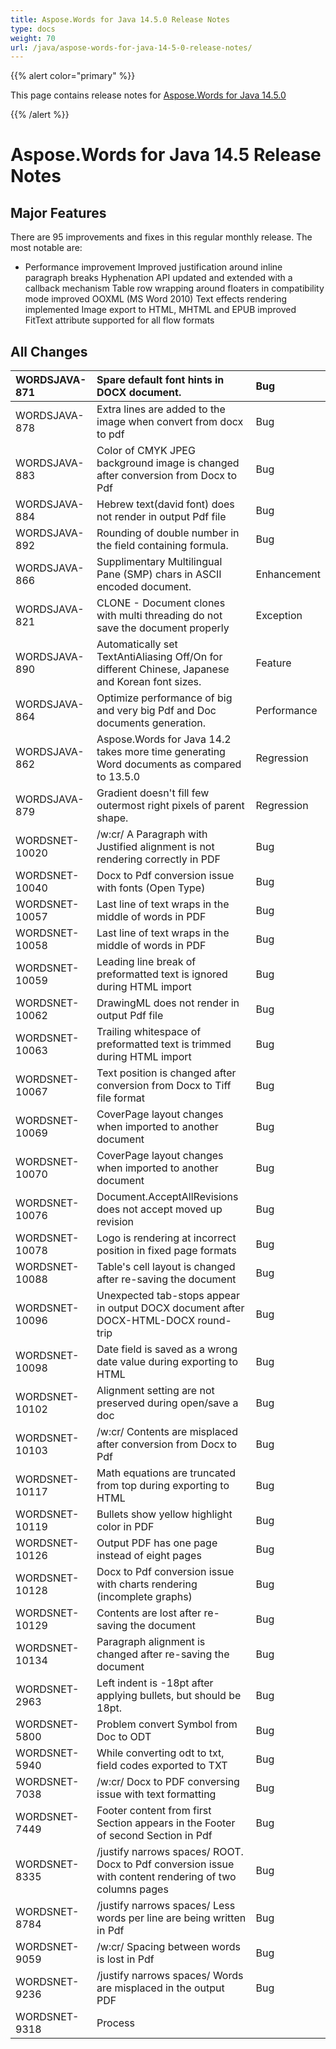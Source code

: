 ```yaml
---
title: Aspose.Words for Java 14.5.0 Release Notes
type: docs
weight: 70
url: /java/aspose-words-for-java-14-5-0-release-notes/
---
```


{{% alert color="primary" %}} 

This page contains release notes for [Aspose.Words for Java 14.5.0](http://www.aspose.com/downloads/words/java/new-releases/aspose.words-for-java-14.5.0/)

{{% /alert %}} 
# **Aspose.Words for Java 14.5 Release Notes**
## **Major Features**
There are 95 improvements and fixes in this regular monthly release. The most notable are: 

- Performance improvement
  Improved justification around inline paragraph breaks 
  Hyphenation API updated and extended with a callback mechanism 
  Table row wrapping around floaters in compatibility mode improved 
  OOXML (MS Word 2010) Text effects rendering implemented 
  Image export to HTML, MHTML and EPUB improved 
  FitText attribute supported for all flow formats 
## **All Changes**

|**WORDSJAVA-871** |**Spare default font hints in DOCX document.** |**Bug** |
| :- | :- | :- |
|WORDSJAVA-878 |Extra lines are added to the image when convert from docx to pdf |Bug |
|WORDSJAVA-883 |Color of CMYK JPEG background image is changed after conversion from Docx to Pdf |Bug |
|WORDSJAVA-884 |Hebrew text(david font) does not render in output Pdf file |Bug |
|WORDSJAVA-892 |Rounding of double number in the field containing formula. |Bug |
|WORDSJAVA-866 |Supplimentary Multilingual Pane (SMP) chars in ASCII encoded document. |Enhancement |
|WORDSJAVA-821 |CLONE - Document clones with multi threading do not save the document properly |Exception |
|WORDSJAVA-890 |Automatically set TextAntiAliasing Off/On for different Chinese, Japanese and Korean font sizes. |Feature |
|WORDSJAVA-864 |Optimize performance of big and very big Pdf and Doc documents generation. |Performance |
|WORDSJAVA-862 |Aspose.Words for Java 14.2 takes more time generating Word documents as compared to 13.5.0 |Regression |
|WORDSJAVA-879 |Gradient doesn't fill few outermost right pixels of parent shape. |Regression |
|WORDSNET-10020 |/w:cr/ A Paragraph with Justified alignment is not rendering correctly in PDF |Bug |
|WORDSNET-10040 |Docx to Pdf conversion issue with fonts (Open Type) |Bug |
|WORDSNET-10057 |Last line of text wraps in the middle of words in PDF |Bug |
|WORDSNET-10058 |Last line of text wraps in the middle of words in PDF |Bug |
|WORDSNET-10059 |Leading line break of preformatted text is ignored during HTML import |Bug |
|WORDSNET-10062 |DrawingML does not render in output Pdf file |Bug |
|WORDSNET-10063 |Trailing whitespace of preformatted text is trimmed during HTML import |Bug |
|WORDSNET-10067 |Text position is changed after conversion from Docx to Tiff file format |Bug |
|WORDSNET-10069 |CoverPage layout changes when imported to another document |Bug |
|WORDSNET-10070 |CoverPage layout changes when imported to another document |Bug |
|WORDSNET-10076 |Document.AcceptAllRevisions does not accept moved up revision |Bug |
|WORDSNET-10078 |Logo is rendering at incorrect position in fixed page formats |Bug |
|WORDSNET-10088 |Table's cell layout is changed after re-saving the document |Bug |
|WORDSNET-10096 |Unexpected tab-stops appear in output DOCX document after DOCX-HTML-DOCX round-trip |Bug |
|WORDSNET-10098 |Date field is saved as a wrong date value during exporting to HTML |Bug |
|WORDSNET-10102 |Alignment setting are not preserved during open/save a doc |Bug |
|WORDSNET-10103 |/w:cr/ Contents are misplaced after conversion from Docx to Pdf |Bug |
|WORDSNET-10117 |Math equations are truncated from top during exporting to HTML |Bug |
|WORDSNET-10119 |Bullets show yellow highlight color in PDF |Bug |
|WORDSNET-10126 |Output PDF has one page instead of eight pages |Bug |
|WORDSNET-10128 |Docx to Pdf conversion issue with charts rendering (incomplete graphs) |Bug |
|WORDSNET-10129 |Contents are lost after re-saving the document |Bug |
|WORDSNET-10134 |Paragraph alignment is changed after re-saving the document |Bug |
|WORDSNET-2963 |Left indent is -18pt after applying bullets, but should be 18pt. |Bug |
|WORDSNET-5800 |Problem convert Symbol from Doc to ODT |Bug |
|WORDSNET-5940 |While converting odt to txt, field codes exported to TXT |Bug |
|WORDSNET-7038 |/w:cr/ Docx to PDF conversing issue with text formatting |Bug |
|WORDSNET-7449 |Footer content from first Section appears in the Footer of second Section in Pdf |Bug |
|WORDSNET-8335 |/justify narrows spaces/ ROOT. Docx to Pdf conversion issue with content rendering of two columns pages |Bug |
|WORDSNET-8784 |/justify narrows spaces/ Less words per line are being written in Pdf |Bug |
|WORDSNET-9059 |/w:cr/ Spacing between words is lost in Pdf |Bug |
|WORDSNET-9236 |/justify narrows spaces/ Words are misplaced in the output PDF |Bug |
|WORDSNET-9318 |Process <style> elements located in HTML document's body |Bug |
|WORDSNET-9591 |Paragraph spacing of preformatted text is incorrectly imported from HTML |Bug |
|WORDSNET-9615 |Preserve distance between the ListLabel and Text during importing/exporting a list (<ul> or <ol>) |Bug |
|WORDSNET-9617 |Margins of a paragraph imported from <pre> are applied to the first line of the paragraph |Bug |
|WORDSNET-9784 |Formatting tracked changes are lost after conversion from Docx to Pdf |Bug |
|WORDSNET-9791 |Document.UpdateFields changes the paragraphs formatting |Bug |
|WORDSNET-9837 |Document.JoinRunsWithSameFormatting does not work with RTF document |Bug |
|WORDSNET-9881 |The color of DrawingML's border is changed after conversion from Docx to HTML |Bug |
|WORDSNET-9903 |An HTML document in UTF-8 is imported as plain text in Windows-1252 |Bug |
|WORDSNET-9909 |Font name is changed after conversion from Doc to HTML |Bug |
|WORDSNET-9963 |Scaling issue when Saving Word Document as EMF |Bug |
|WORDSNET-9966 |DrawingML nodes do not render in output Pdf file |Bug |
|WORDSNET-9993 |During Arabic Docx to Html conversion, a proper font size is not used |Bug |
|WORDSNET-9995 |Calling Document.PageCount twice renders a horizontal line at the middle of generated images |Bug |
|WORDSNET-10094 |Preserve PAGE fields during DOCX-HTML-DOCX round-trip |Enhancement |
|WORDSNET-2253 |/w:cr:15/ Line separated by line break should not be justified. |Enhancement |
|WORDSNET-4650 |Incorrect font size in Word. |Enhancement |
|WORDSNET-4766 |Table layout is broken after open/save ODT document. |Enhancement |
|WORDSNET-6792 |An image in the header overlaps repeated header row |Enhancement |
|WORDSNET-7896 |OOXML Text Effects // MS Word 2010 text effects support |Enhancement |
|WORDSNET-8851 |Obfuscated method are shown by Intellisense. |Enhancement |
|WORDSNET-9062 |Border is not applied to table |Enhancement |
|WORDSNET-9680 |OOXML Text Effects // Text Fill, Outline and Shadow effects are not preserved in Pdf |Enhancement |
|WORDSNET-9987 |Provide Hyphenation.RegisterDictionary(String, Stream) method in API |Enhancement |
|WORDSNET-10005 |InvalidOperationException occurs during iteraring through FieldCollection |Exception |
|WORDSNET-10043 |System.InvalidOperationException is throrwn while saving Docx to Docm |Exception |
|WORDSNET-10051 |Exception on saving to DOC format |Exception |
|WORDSNET-10066 |Attempted to divide by zero exception on DOC and fixed page format conversions |Exception |
|WORDSNET-10071 |Document.Save throws System.ArgumentException |Exception |
|WORDSNET-10077 |Specifying PdfSaveOptions.ExportDocumentStructure on empty document throws exception |Exception |
|WORDSNET-10100 |Aspose.Words.FileCorruptedException occurs when loading a DOCX |Exception |
|WORDSNET-10101 |System.DivideByZeroException occurs during rendering Docx to Pdf |Exception |
|WORDSNET-10115 |InvalidOperationException occurs during Open/Save a DOCX |Exception |
|WORDSNET-10122 |Exception is thrown when CSS contains an escaped surrogate character |Exception |
|WORDSNET-10138 |System.NullReferenceException is thrown while converting Doc to Pdf |Exception |
|WORDSNET-10139 |System.NullReferenceException is thrown while converting Doc to HTML |Exception |
|WORDSNET-10160 |InvalidOperationException occurs when saving to PDF after enabling Hyphenation |Exception |
|WORDSNET-10173 |System.InvalidOperationException is thrown while using Hyphenation |Exception |
|WORDSNET-10193 |Infinite loop detected during saving to PDF after applying Hyphenation |Exception |
|WORDSNET-10194 |Infinite loop detected during saving to PDF after applying Hyphenation |Exception |
|WORDSNET-9838 |System.ArgumentException is thrown when saving to PDF after enabling Hyphenation |Exception |
|WORDSNET-9977 |System.ArgumentOutOfRangeException is thrown while converting Docx to Pdf |Exception |
|WORDSNET-10187 |Support Gradient Text Fill effects during rendering |Feature |
|WORDSNET-1203 |Consider using list-style, list-style-type, list-style-image, list-style-position CSS attributes |Feature |
|WORDSNET-7723 |OOXML Text Effects // Word 2010 text effects are lost after conversion from Docx to Fixed file format |Feature |
|WORDSNET-9175 |OOXML Text Effects // Text effects lost after conversion from Docx to Fixed file format |Feature |
|WORDSNET-9636 |Content in Tables is shifted when converting from DOCX to PNGs |Feature |
|WORDSNET-9996 |Consider implementing HtmlSaveOptions.UseAntiAliasing for HTML/EPUB |Feature |
|WORDSNET-10195 |Process hangs during rendering/printing when Hyphenation is applied |Performance |
|WORDSNET-10143 |ArgumentExceptionOutOfRangeException occurs when MailMerge.Execute is called after specifying nl-NL culture |Regression |
|WORDSNET-10165 |Negative values in merge fields are prefixed with space |Regression |
|WORDSNET-10168 |Expression result is incorrect when calculating a formula field |Regression |

